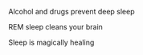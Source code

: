 ---
---

Alcohol and drugs prevent deep sleep 

REM sleep cleans your brain 

Sleep is magically healing 